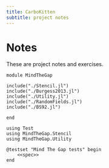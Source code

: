 ```yaml
---
title: CarboKitten
subtitle: project notes
---
```


# Notes

These are project notes and exercises.

``` {.julia file=src/MindTheGap.jl}
module MindTheGap

include("./Stencil.jl")
include("./Burgess2013.jl")
include("./Utility.jl")
include("./RandomFields.jl")
include("./BS92.jl")

end
```

``` {.julia file=test/runtests.jl}
using Test
using MindTheGap.Stencil
using MindTheGap.Utility

@testset "Mind The Gap tests" begin
    <<spec>>
end
```
